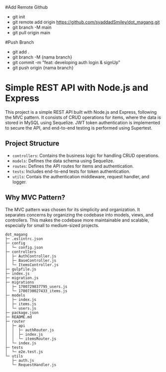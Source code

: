 #Add Remote Github
- git init
- git remote add origin https://github.com/syaddadSmiley/dot_magang.git
- git branch -M main
- git pull origin main

#Push Branch
- git add .
- git branch -M {nama branch}
- git commit -m "feat: developing auth login & signUp"
- git push origin {nama branch}
 

# Simple REST API with Node.js and Express

This project is a simple REST API built with Node.js and Express, following the MVC pattern. It consists of CRUD operations for items, where the data is stored in MySQL using Sequelize. JWT token authentication is implemented to secure the API, and end-to-end testing is performed using Supertest.

## Project Structure
- `controllers`: Contains the business logic for handling CRUD operations.
- `models`: Defines the data schema using Sequelize.
- `routes`: Defines the API routes for items and authentication.
- `tests`: Includes end-to-end tests for token authentication.
- `utils`: Contais the authentication middleware, request handler, and logger.

## Why MVC Pattern?
The MVC pattern was chosen for its simplicity and organization. It separates concerns by organizing the codebase into models, views, and controllers. This makes the codebase more maintainable and scalable, especially for small to medium-sized projects.

```
dot_magang
├─ .eslintrc.json
├─ config
│  └─ config.json
├─ controllers
│  ├─ AuthController.js
│  ├─ BaseController.js
│  └─ ItemsController.js
├─ gulpfile.js
├─ index.js
├─ migration.js
├─ migrations
│  ├─ 1700729837795_users.js
│  └─ 1700730027433_items.js
├─ models
│  ├─ index.js
│  ├─ items.js
│  └─ users.js
├─ package.json
├─ README.md
├─ router
│  ├─ api
│  │  ├─ authRouter.js
│  │  ├─ index.js
│  │  └─ itemsRouter.js
│  └─ index.js
├─ tests
│  └─ e2e.test.js
└─ utils
   ├─ auth.js
   └─ RequestHandler.js

```
